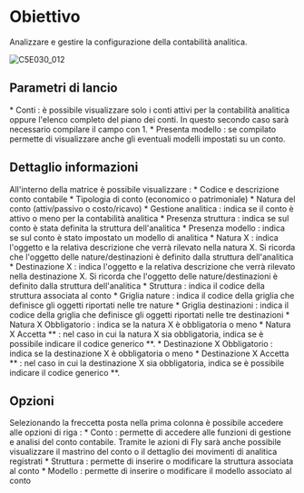 # Obiettivo

Analizzare e gestire la configurazione della contabilità analitica.

![C5E030_012](http://localhost:3000/immagini/MBDOC_SCH-C5E030_STR/C5E030_012.png)
## Parametri di lancio
 \* Conti :  è possibile visualizzare solo i conti attivi per la contabilità analitica oppure l'elenco completo del piano dei conti. In questo secondo caso sarà necessario compilare il campo con 1.
 \* Presenta modello :  se compilato permette di visualizzare anche gli eventuali modelli impostati su un conto.

## Dettaglio informazioni
All'interno della matrice è possibile visualizzare : 
 \* Codice e descrizione conto contabile
 \* Tipologia di conto (economico o patrimoniale)
 \* Natura del conto (attiv/passivo o costo/ricavo)
 \* Gestione analitica :  indica se il conto è attivo o meno per la contabilità analitica
 \* Presenza struttura :  indica se sul conto è stata definita la struttura dell'analitica
 \* Presenza modello :  indica se sul conto è stato impostato un modello di analitica
 \* Natura X :  indica l'oggetto e la relativa descrizione che verrà rilevato nella natura X. Si ricorda che l'oggetto delle nature/destinazioni è definito dalla struttura dell'analitica
 \* Destinazione X :  indica l'oggetto e la relativa descrizione che verrà rilevato nella destinazione X. Si ricorda che l'oggetto delle nature/destinazioni è definito dalla struttura dell'analitica
 \* Struttura :  indica il codice della struttura associata al conto
 \* Griglia nature :  indica il codice della griglia che definisce gli oggetti riportati nelle tre nature
 \* Griglia destinazioni :  indica il codice della griglia che definisce gli oggetti riportati nelle tre destinazioni
 \* Natura X Obbligatorio :  indica se la natura X è obbligatoria o meno
 \* Natura X Accetta \*\* :  nel caso in cui la natura X sia obbligatoria, indica se è possibile indicare il codice generico \*\*.
 \* Destinazione X Obbligatorio :  indica se la destinazione X è obbligatoria o meno
 \* Destinazione X Accetta \*\* :  nel caso in cui la destinazione X sia obbligatoria, indica se è possibile indicare il codice generico \*\*.

## Opzioni

Selezionando la freccetta posta nella prima colonna è possibile accedere alle opzioni di riga : 
 \* Conto :  permette di accedere alle funzioni di gestione e analisi del conto contabile. Tramite le azioni di Fly sarà anche possibile visualizzare il mastrino del conto o il dettaglio dei movimenti di analitica registrati
 \* Struttura :  permette di inserire o modificare la struttura associata al conto
 \* Modello :  permette di inserire o modificare il modello associato al conto

